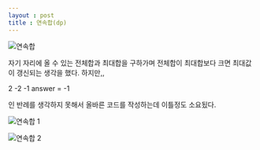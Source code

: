 ```yaml
---
layout : post
title : 연속합(dp)
---
```


![연속합](https://user-images.githubusercontent.com/78638160/137671348-17725283-dbf4-4576-97d8-84256b7b470a.PNG)

자기 자리에 올 수 있는 전체합과 최대합을 구하가며 전체합이 최대합보다 크면 최대값이 갱신되는 생각을 했다.
하지만,,

2
-2  -1
answer = -1

인 반례를 생각하지 못해서 올바른 코드를 작성하는데 이틀정도 소요됬다.



![연속합 1](https://user-images.githubusercontent.com/78638160/137671533-456f5e9c-500e-4c8d-a487-b1f7a6bc69d8.PNG)


![연속합 2](https://user-images.githubusercontent.com/78638160/137671548-c963b4fe-cfe7-42d1-99dc-29e8e116224f.PNG)
